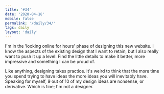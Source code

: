 ```yaml
---
title: '#34'
date: '2020-04-18'
mobile: false
permalink: '/daily/34/'
tags: daily
layout: 'daily'
---
```


I'm in the 'looking online for hours' phase of designing this new website. I know the aspects of the existing design that I want to retain, but I also really want to push it up a level. Find the little details to make it better, more impressive and something I can be proud of.

Like anything, designing takes practice. It's weird to think that the more time you spend trying to have ideas the more ideas you will inevitably have. Speaking for myself, 9 out of 10 of my design ideas are nonsense, or derivative. Which is fine; I'm not a designer.
